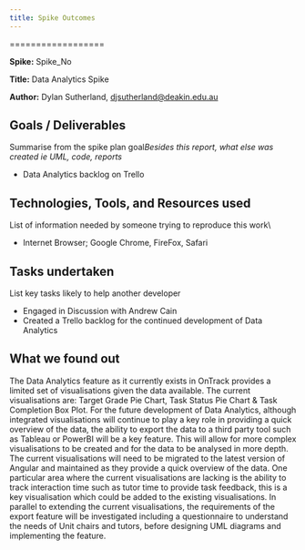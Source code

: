 ```yaml
---
title: Spike Outcomes
---
```


==================

**Spike:** Spike_No

**Title:** Data Analytics Spike

**Author:** Dylan Sutherland, <djsutherland@deakin.edu.au>

## Goals / Deliverables

Summarise from the spike plan goal*Besides this report, what else was created ie UML, code, reports*

- Data Analytics backlog on Trello

## Technologies, Tools, and Resources used

List of information needed by someone trying to reproduce this work\

- Internet Browser; Google Chrome, FireFox, Safari

## Tasks undertaken

List key tasks likely to help another developer

- Engaged in Discussion with Andrew Cain
- Created a Trello backlog for the continued development of Data Analytics

## What we found out

The Data Analytics feature as it currently exists in OnTrack provides a limited set of
visualisations given the data available. The current visualisations are: Target Grade Pie Chart,
Task Status Pie Chart & Task Completion Box Plot. For the future development of Data Analytics,
although integrated visualisations will continue to play a key role in providing a quick overview of
the data, the ability to export the data to a third party tool such as Tableau or PowerBI will be a
key feature. This will allow for more complex visualisations to be created and for the data to be
analysed in more depth. The current visualisations will need to be migrated to the latest version of
Angular and maintained as they provide a quick overview of the data. One particular area where the
current visualisations are lacking is the ability to track interaction time such as tutor time to
provide task feedback, this is a key visualisation which could be added to the existing
visualisations. In parallel to extending the current visualisations, the requirements of the export
feature will be investigated including a questionnaire to understand the needs of Unit chairs and
tutors, before designing UML diagrams and implementing the feature.

